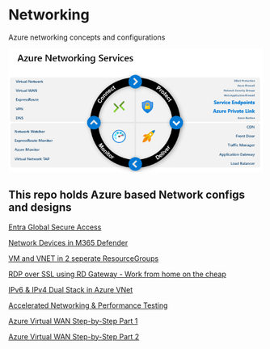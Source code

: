# Networking
Azure networking concepts and configurations


![](https://github.com/verboompj/Networking/blob/master/Pictures/nwoverview.PNG)

## This repo holds Azure based Network configs and designs

[Entra Global Secure Access]([https://github.com/verboompj/EntraGSA/blob/main/Readme.md](https://github.com/verboompj/EntraGSA/blob/main/README.md)) 

[Network Devices in M365 Defender](https://github.com/verboompj/Networking/blob/master/Network%20Devices%20M365%20Defender.md)

[VM and VNET in 2 seperate ResourceGroups](https://github.com/verboompj/Networking/blob/master/VM%20and%20VNET%20in%20different%20Resource%20Groups.md)

[RDP over SSL using RD Gateway - Work from home on the cheap](https://github.com/verboompj/Networking/blob/master/RD%20Gateway%20-%20RDP%20over%20SSL.md)

[IPv6 & IPv4 Dual Stack in Azure VNet](https://github.com/verboompj/Networking/blob/master/IPv6%20%26%20IPv4%20Dual%20Stack%20in%20Azure%20VNet.md)

[Accelerated Networking & Performance Testing](https://github.com/verboompj/Networking/blob/master/Accelerated%20Networking%20&%20Performance%20Testing.md)

[Azure Virtual WAN Step-by-Step Part 1](https://github.com/verboompj/Networking/blob/master/Azure%20Virtual%20WAN%20Step-by-Step%20Part%201.md)

[Azure Virtual WAN Step-by-Step Part 2](https://github.com/verboompj/Networking/blob/master/Azure%20Virtual%20WAN%20Step-by-Step%20Part%202.md)


